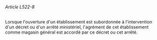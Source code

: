 ###### Article L522-8

Lorsque l'ouverture d'un établissement est subordonnée à l'intervention d'un décret ou d'un arrêté ministériel, l'agrément de cet établissement comme magasin général est accordé par ce décret ou cet arrêté.

